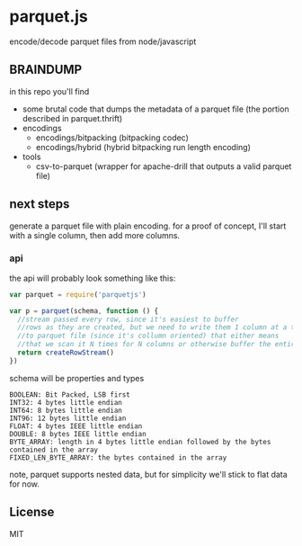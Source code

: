 # parquet.js

encode/decode parquet files from node/javascript

## BRAINDUMP

in this repo you'll find

* some brutal code that dumps the metadata of a parquet file (the portion described in parquet.thrift)
* encodings
  * encodings/bitpacking (bitpacking codec)
  * encodings/hybrid (hybrid bitpacking run length encoding)
* tools
  * csv-to-parquet (wrapper for apache-drill that outputs a valid parquet file)

## next steps

generate a parquet file with plain encoding.
for a proof of concept, I'll start with a single column,
then add more columns.

### api

the api will probably look something like this:

``` js
var parquet = require('parquetjs')

var p = parquet(schema, function () {
  //stream passed every row, since it's easiest to buffer
  //rows as they are created, but we need to write them 1 column at a time
  //to parquet file (since it's collumn oriented) that either means
  //that we scan it N times for N columns or otherwise buffer the entire thing.
  return createRowStream()
})
```

schema will be properties and types

```
BOOLEAN: Bit Packed, LSB first
INT32: 4 bytes little endian
INT64: 8 bytes little endian
INT96: 12 bytes little endian
FLOAT: 4 bytes IEEE little endian
DOUBLE: 8 bytes IEEE little endian
BYTE_ARRAY: length in 4 bytes little endian followed by the bytes contained in the array
FIXED_LEN_BYTE_ARRAY: the bytes contained in the array
```

note, parquet supports nested data, but for simplicity we'll stick to flat data for now.

## License

MIT



